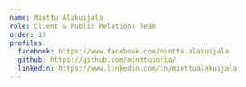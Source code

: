 ```yaml
---
name: Minttu Alakuijala
role: Client & Public Relations Team
order: 13
profiles:
  facebook: https://www.facebook.com/minttu.alakuijala
  github: https://github.com/minttusofia/
  linkedin: https://www.linkedin.com/in/minttualakuijala
---
```


